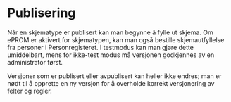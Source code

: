 # Publisering

Når en skjematype er publisert kan man begynne å fylle ut skjema. Om ePROM er aktivert for skjematypen, kan man også bestille skjemautfyllelse fra personer i Personregisteret. I testmodus kan man gjøre dette umiddelbart, mens for ikke-test modus må versjonen godkjennes av en administrator først.

Versjoner som er publisert eller avpublisert kan heller ikke endres; man er nødt til å opprette en ny versjon for å overholde korrekt versjonering av felter og regler.
